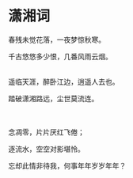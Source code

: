 # 潇湘词

春残未觉花落，一夜梦惊秋寒。

千古悠悠多少恨，几番风雨云烟。

\
遥临天涯，醉卧江边，逍遥人去也。

踏破潇湘路远，尘世莫流连。

\
\
念凋零，片片厌红飞倦；

逐流水，空空对影堪怜。

忘却此情非待我，何事年年岁岁年年？
